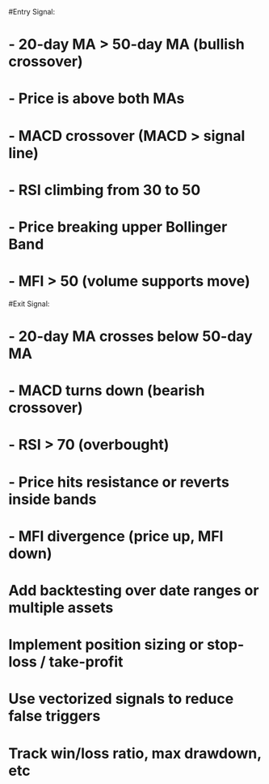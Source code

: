 #Entry Signal:
# - 20-day MA > 50-day MA (bullish crossover)
# - Price is above both MAs
# - MACD crossover (MACD > signal line)
# - RSI climbing from 30 to 50
# - Price breaking upper Bollinger Band
# - MFI > 50 (volume supports move)

#Exit Signal:
# - 20-day MA crosses below 50-day MA
# - MACD turns down (bearish crossover)
# - RSI > 70 (overbought)
# - Price hits resistance or reverts inside bands
# - MFI divergence (price up, MFI down)

# Add backtesting over date ranges or multiple assets
# Implement position sizing or stop-loss / take-profit
# Use vectorized signals to reduce false triggers
# Track win/loss ratio, max drawdown, etc